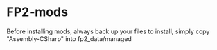 # FP2-mods
Before installing mods, always back up your files
to install, simply copy "Assembly-CSharp" into fp2_data/managed
